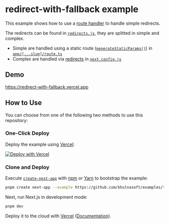 # redirect-with-fallback example

This example shows how to use a [route handler](https://nextjs.org/docs/app/building-your-application/routing/router-handlers) to handle simple redirects.

The redirects can be found in [`redirects.js`](redirects.js), they are splitted in simple and complex.

- Simple are handled using a static route ([`generateStaticParams()`](https://nextjs.org/docs/app/api-reference/functions/generate-static-params)) in [`app/[...slug]/route.ts`](app/[...slug]/route.ts)
- Complex are handled via [redirects](https://nextjs.org/docs/app/api-reference/next-config-js/redirects) in [`next.config.js`](next.config.js)

## Demo

https://redirect-with-fallback.vercel.app

## How to Use

You can choose from one of the following two methods to use this repository:

### One-Click Deploy

Deploy the example using [Vercel](https://vercel.com?utm_source=github&utm_medium=readme&utm_campaign=vercel-examples):

[![Deploy with Vercel](https://vercel.com/button)](https://vercel.com/new/clone?repository-url=https://github.com/khulnasoft/examples/tree/main/app-directory/redirect-with-fallback&project-name=redirect-with-fallback&repository-name=redirect-with-fallback)

### Clone and Deploy

Execute [`create-next-app`](https://github.com/khulnasoft/next.js/tree/canary/packages/create-next-app) with [npm](https://docs.npmjs.com/cli/init) or [Yarn](https://yarnpkg.com/lang/en/docs/cli/create/) to bootstrap the example:

```bash
pnpm create next-app --example https://github.com/khulnasoft/examples/tree/main/app-directory/redirect-with-fallback
```

Next, run Next.js in development mode:

```bash
pnpm dev
```

Deploy it to the cloud with [Vercel](https://vercel.com/new?utm_source=github&utm_medium=readme&utm_campaign=edge-middleware-eap) ([Documentation](https://nextjs.org/docs/deployment)).
